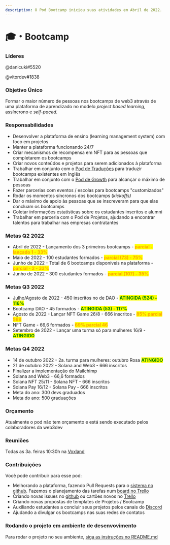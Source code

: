 ```yaml
---
description: O Pod Bootcamp iniciou suas atividades em Abril de 2022.
---
```


# 🎓・Bootcamp

### Líderes

@danicuki#5520

@vitordev#1838

### Objetivo Único

Formar o maior número de pessoas nos bootcamps de web3 através de uma plataforma de aprendizado no modelo _project based learning_, assíncrono e _self-paced._ &#x20;

### **Responsabilidades**

* Desenvolver a plataforma de ensino (learning management system) com foco em projetos
* Manter a plataforma funcionando 24/7
* Criar mecanismos de recompensa em NFT para as pessoas que completarem os bootcamps
* Criar novos conteúdos e projetos para serem adicionados à plataforma
* Trabalhar em conjunto com o [Pod de Traduções](traducoes.md) para traduzir bootcamps existentes em Inglês
* Trabalhar em conjunto com o [Pod de Growth](growth.md) para alcançar o máximo de pessoas
* Fazer parcerias com eventos / escolas para bootcamps "customizados"
* Rodar os momentos síncronos dos bootcamps (_kickoffs)_
* Dar o máximo de apoio às pessoas que se inscreveram para que elas concluam os bootcamps
* Coletar informações estatísticas sobre os estudantes inscritos e alumni
* Trabalhar em parceria com o Pod de Projetos, ajudando a encontrar talentos para trabalhar nas empresas contratantes

### Metas Q2 2022

* Abril de 2022 - Lançamento dos 3 primeiros bootcamps - <mark style="color:orange;">**parcial - lançado 1 - 33%**</mark>
* Maio de 2022 - 100 estudantes formados - <mark style="color:orange;">**parcial  (73) - 75%**</mark>
* Junho de 2022 - Total de 6 bootcamps disponíveis na plataforma - <mark style="color:orange;">**parcial - 2 - 33%**</mark>
* Junho de 2022 - 300 estudantes formados - <mark style="color:orange;">**parcial (107) - 35%**</mark>

### Metas Q3 2022

* Julho/Agosto de 2022 - 450 inscritos no de DAO - <mark style="color:green;">**ATINGIDA (524) - 116%**</mark>
* Bootcamp DAO - 45 formados - <mark style="color:green;">**ATINGIDA (53) - 117%**</mark>
* Agosto de 2022 - Lançar NFT Game 26/8 - 666 inscritos - <mark style="color:orange;">**85% parcial 569**</mark>
* NFT Game - 66,6 formados - <mark style="color:orange;">**69% parcial 46**</mark>
* Setembro de 2022 - Lançar uma turma só para mulheres 16/9 - <mark style="color:green;">**ATINGIDO**</mark>



### Metas Q4 2022

* 14 de outubro 2022 - 2a. turma para mulheres: outubro Rosa <mark style="color:green;">**ATINGIDO**</mark>
* 21 de outubro 2022 - Solana and Web3 - 666 inscritos
* Finalizar a implementação do Mailchimp
* Solana and Web3 - 66,6 formados
* Solana NFT 25/11 - Solana NFT - 666 inscritos
* Solana Pay 16/12 - Solana Pay - 666 inscritos
* Meta do ano: 300 devs graduados
* Meta do ano: 500 graduações





### Orçamento

Atualmente o pod não tem orçamento e está sendo executado pelos colaboradores da web3dev&#x20;

### Reuniões

Todas as 3a. feiras 10:30h na [Voxland](http://virtual.voxland.com.br/)

### Contribuições

Você pode contribuir para esse pod:

* Melhorando a plataforma, fazendo Pull Requests para o [sistema no github](https://github.com/w3b3d3v/web3-bootcamp-platform). Fazemos o planejamento das tarefas num [board no Trello](https://trello.com/b/HPGznOaf/bootcamp-platform)
* Criando novas issues no [github](https://github.com/w3b3d3v/web3-bootcamp-platform) ou cartões novos no [Trello](https://trello.com/b/HPGznOaf/bootcamp-platform)
* Criando novas propostas de templates de Projetos / Bootcamp
* Auxiliando estudantes a concluir seus projetos pelos canais do [Discord](broken-reference)
* Ajudando a divulgar os bootcamps nas suas redes de contatos

### Rodando o projeto em ambiente de desenvovimento

Para rodar o projeto no seu ambiente, [siga as instruções no README.md](https://github.com/w3b3d3v/web3-bootcamp-platform/blob/main/README.md)
